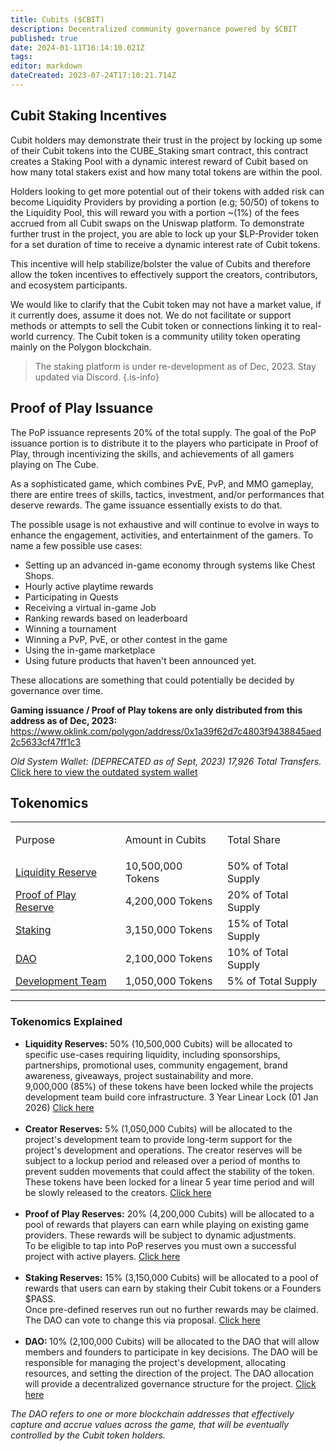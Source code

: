 ```yaml
---
title: Cubits ($CBIT)
description: Decentralized community governance powered by $CBIT 
published: true
date: 2024-01-11T16:14:10.021Z
tags: 
editor: markdown
dateCreated: 2023-07-24T17:10:21.714Z
---
```



## Cubit Staking Incentives

Cubit holders may demonstrate their trust in the project by locking up some of their Cubit tokens into the CUBE_Staking smart contract, this contract creates a Staking Pool with a dynamic interest reward of Cubit based on how many total stakers exist and how many total tokens are within the pool.

Holders looking to get more potential out of their tokens with added risk can become Liquidity Providers by providing a portion (e.g; 50/50) of tokens to the Liquidity Pool, this will reward you with a portion ~(1%) of the fees accrued from all Cubit swaps on the Uniswap platform. To demonstrate further trust in the project, you are able to lock up your $LP-Provider token for a set duration of time to receive a dynamic interest rate of Cubit tokens.

This incentive will help stabilize/bolster the value of Cubits and therefore allow the token incentives to effectively support the creators, contributors, and ecosystem participants.

We would like to clarify that the Cubit token may not have a market value, if it currently does, assume it does not. We do not facilitate or support methods or attempts to sell the Cubit token or connections linking it to real-world currency. The Cubit token is a community utility token operating mainly on the Polygon blockchain.

> The staking platform is under re-development as of Dec, 2023. Stay updated via Discord.
{.is-info}




## Proof of Play Issuance

The PoP issuance represents 20% of the total supply. The goal of the PoP issuance portion is to distribute it to the players who participate in Proof of Play, through incentivizing the skills, and achievements of all gamers playing on The Cube.

As a sophisticated game, which combines PvE, PvP, and MMO gameplay, there are entire trees of skills, tactics, investment, and/or performances that deserve rewards. The game issuance essentially exists to do that. 

The possible usage is not exhaustive and will continue to evolve in ways to enhance the engagement, activities, and entertainment of the gamers. To name a few possible use cases: 
- Setting up an advanced in-game economy through systems like Chest Shops.
- Hourly active playtime rewards
- Participating in Quests
- Receiving a virtual in-game Job
- Ranking rewards based on leaderboard
- Winning a tournament
- Winning a PvP, PvE, or other contest in the game 
- Using the in-game marketplace
- Using future products that haven't been announced yet.


These allocations are something that could potentially be decided by governance over time.

**Gaming issuance / Proof of Play tokens are only distributed from this address as of Dec, 2023:**
https://www.oklink.com/polygon/address/0x1a39f62d7c4803f9438845aed2c5633cf47ff1c3 

*Old System Wallet: (DEPRECATED as of Sept, 2023) 17,926 Total Transfers.*
<a href="https://polygonscan.com/token/0x4c989b872e96c37bc6fcb2f0fe5fdcabecc405a2?a=0x12a83a68a57c2d05b6543a2a6a67922b8b77db82">Click here to view the outdated system wallet</a>




## Tokenomics
 
 
   <table>
    <tbody>
      <tr>
        <td>
          <p>Purpose</p>
        </td>
        <td>
          <p>Amount in Cubits</p>
        </td>
        <td>
          <p>Total Share</p>
        </td>
      </tr>
      <tr>
        <td><a href="https://polygonscan.com/token/0x4c989b872e96c37bc6fcb2f0fe5fdcabecc405a2?a=0x12a83a68a57c2d05b6543a2a6a67922b8b77db82">Liquidity Reserve</a></td>
        <td>10,500,000 Tokens</td> <td>50% of Total Supply</td>
      </tr>
      <tr>
        <td><a href="https://polygonscan.com/token/0x4c989b872e96c37bc6fcb2f0fe5fdcabecc405a2?a=0xb35a3fa16473ff5020590ff32dcb4cebd1a928a1">Proof of Play Reserve</a></td>
        <td>4,200,000 Tokens</td> <td> 20% of Total Supply</td>
      </tr>
      <tr>
        <td><a href="https://polygonscan.com/token/0x4c989b872e96c37bc6fcb2f0fe5fdcabecc405a2?a=0xe9a51d1a90341f4d68b801125b67d24c908733f2">Staking</a></td>
        <td>3,150,000 Tokens</td> <td> 15% of Total Supply</td>
      </tr>
      <tr>
        <td><a href="https://polygonscan.com/address/0xb35a3fa16473ff5020590ff32dcb4cebd1a928a1">DAO</a></td>
        <td>2,100,000 Tokens</td> <td> 10% of Total Supply</td>
      </tr>
      <tr>
        <td><a href="https://polygonscan.com/token/0x4c989b872e96c37bc6fcb2f0fe5fdcabecc405a2?a=0x77270e1772307d66410d1c20ecbf121cbb57afd2">Development Team</a></td>
        <td>1,050,000 Tokens</td> <td> 5% of Total Supply</td>
      </tr>
    </tbody>
  </table>
 
---

### Tokenomics Explained
 
<ul>
  <li><strong>Liquidity Reserves:</strong> 50% (10,500,000 Cubits) will be allocated to specific use-cases requiring liquidity, including sponsorships, partnerships, promotional uses, community engagement, brand awareness, giveaways, project sustainability and more.
    <br>9,000,000 (85%) of these tokens have been locked while the projects development team build core infrastructure. 3 Year Linear Lock (01 Jan 2026) <a href="https://polygonscan.com/token/0x4c989b872e96c37bc6fcb2f0fe5fdcabecc405a2?a=0x12a83a68a57c2d05b6543a2a6a67922b8b77db82"> Click here</a>&nbsp;</li>
  <br>
  <li><strong>Creator Reserves:</strong> 5% (1,050,000 Cubits) will be allocated to the project's development team to provide long-term support for the project's development and operations. The creator reserves will be subject to a lockup period and released over a period of months to prevent sudden movements that could affect the stability of the token. 
<br>
These tokens have been locked for a linear 5 year time period and will be slowly released to the creators. <a href="https://polygonscan.com/token/0x4c989b872e96c37bc6fcb2f0fe5fdcabecc405a2?a=0x77270e1772307d66410d1c20ecbf121cbb57afd2"> Click here</a>&nbsp;</li>
  <br>
  <li><strong>Proof of Play Reserves:</strong> 20% (4,200,000 Cubits) will be allocated to a pool of rewards that players can earn while playing on existing game providers. These rewards will be subject to dynamic adjustments. 
<br>To be eligible to tap into PoP reserves you must own a successful project with active players. <a href="https://polygonscan.com/token/0x4c989b872e96c37bc6fcb2f0fe5fdcabecc405a2?a=0xb35a3fa16473ff5020590ff32dcb4cebd1a928a1"> Click here</a>&nbsp;</li>
  <br>
  <li><strong>Staking Reserves:</strong> 15% (3,150,000 Cubits) will be allocated to a pool of rewards that users can earn by staking their Cubit tokens or a Founders $PASS.&nbsp;
<br>Once pre-defined reserves run out no further rewards may be claimed. The DAO can vote to change this via proposal. <a href="https://polygonscan.com/token/0x4c989b872e96c37bc6fcb2f0fe5fdcabecc405a2?a=0xe9a51d1a90341f4d68b801125b67d24c908733f2"> Click here</a>&nbsp;</li>
  <br>
  <li><strong>DAO: </strong>10% (2,100,000 Cubits) will be allocated to the DAO that will allow members and founders to participate in key decisions. The DAO will be responsible for managing the project's development, allocating resources, and setting the direction of the project. 
The DAO allocation will provide a decentralized governance structure for the project. <a href="https://polygonscan.com/token/0x4c989b872e96c37bc6fcb2f0fe5fdcabecc405a2?a=0xD6B640DADb33182D7d6AE733022B420A4eaDe0F9"> Click here</a></li>
</ul>



*The DAO refers to one or more blockchain addresses that effectively capture and accrue values across the game, that will be eventually controlled by the Cubit token holders.*